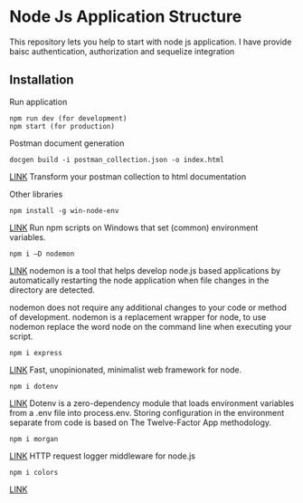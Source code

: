 # Node Js Application Structure

This repository lets you help to start with node js application. I have provide baisc authentication, authorization and sequelize integration

## Installation

Run application

```
npm run dev (for development)
npm start (for production)

```

Postman document generation

```
docgen build -i postman_collection.json -o index.html

```
[LINK](https://github.com/thedevsaddam/docgen)
Transform your postman collection to html documentation

Other libraries

```
npm install -g win-node-env

```
[LINK](https://www.npmjs.com/package/win-node-env)
Run npm scripts on Windows that set (common) environment variables.

```
npm i –D nodemon

```
[LINK](https://www.npmjs.com/package/nodemon)
nodemon is a tool that helps develop node.js based applications by automatically restarting the node application when file changes in the directory are detected.

nodemon does not require any additional changes to your code or method of development. nodemon is a replacement wrapper for node, to use nodemon replace the word node on the command line when executing your script.

```
npm i express

```
[LINK](https://www.npmjs.com/package/express)
Fast, unopinionated, minimalist web framework for node.

```
npm i dotenv

```
[LINK](https://www.npmjs.com/package/dotenv)
Dotenv is a zero-dependency module that loads environment variables from a .env file into process.env. Storing configuration in the environment separate from code is based on The Twelve-Factor App methodology.

```
npm i morgan

```
[LINK](https://www.npmjs.com/package/morgan)
HTTP request logger middleware for node.js

```
npm i colors

```
[LINK](https://www.npmjs.com/package/colors)